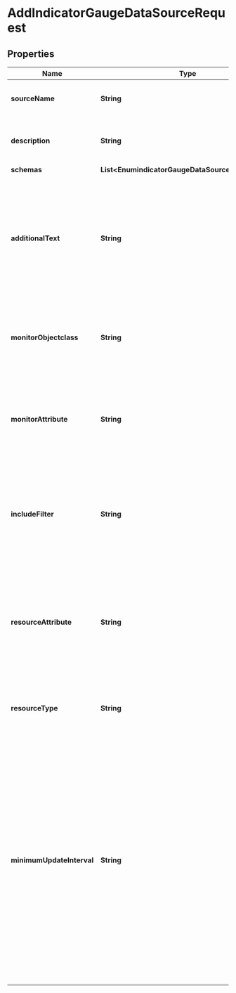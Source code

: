 

# AddIndicatorGaugeDataSourceRequest


## Properties

| Name | Type | Description | Notes |
|------------ | ------------- | ------------- | -------------|
|**sourceName** | **String** | Name of the new Gauge Data Source |  |
|**description** | **String** | A description for this Gauge Data Source |  [optional] |
|**schemas** | **List&lt;EnumindicatorGaugeDataSourceSchemaUrn&gt;** |  |  |
|**additionalText** | **String** | Additional information about the source of this data that is added to alerts sent as a result of gauges that use this Gauge Data Source. |  [optional] |
|**monitorObjectclass** | **String** | The object class name of the monitor entries to examine for generating gauge data. |  |
|**monitorAttribute** | **String** | Specifies the attribute on the monitor entries from which to derive the current gauge value. |  |
|**includeFilter** | **String** | An optional LDAP filter that can be used restrict which monitor entries are used to compute output. |  [optional] |
|**resourceAttribute** | **String** | Specifies the attribute whose value is used to identify the specific resource being monitored (e.g. device name). |  [optional] |
|**resourceType** | **String** | A string indicating the type of resource being monitored. |  [optional] |
|**minimumUpdateInterval** | **String** | The minimum frequency with which gauges using this Gauge Data Source can be configured for update. In order to prevent undesirable side effects, some Gauge Data Sources may use this property to impose a higher bound on the update frequency of gauges. |  [optional] |



